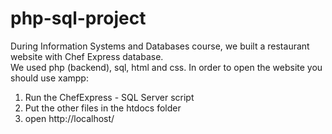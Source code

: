 # php-sql-project

During Information Systems and Databases course, we built a restaurant website with Chef Express database.
<br>
We used php (backend), sql, html and css.
In order to open the website you should use xampp:
1. Run the ChefExpress - SQL Server script
2. Put the other files in the htdocs folder
3. open http://localhost/
